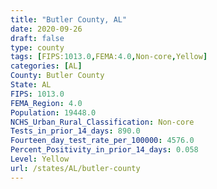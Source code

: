 ```yaml
---
title: "Butler County, AL"
date: 2020-09-26
draft: false
type: county
tags: [FIPS:1013.0,FEMA:4.0,Non-core,Yellow]
categories: [AL]
County: Butler County
State: AL
FIPS: 1013.0
FEMA_Region: 4.0
Population: 19448.0
NCHS_Urban_Rural_Classification: Non-core
Tests_in_prior_14_days: 890.0
Fourteen_day_test_rate_per_100000: 4576.0
Percent_Positivity_in_prior_14_days: 0.058
Level: Yellow
url: /states/AL/butler-county
---
```



